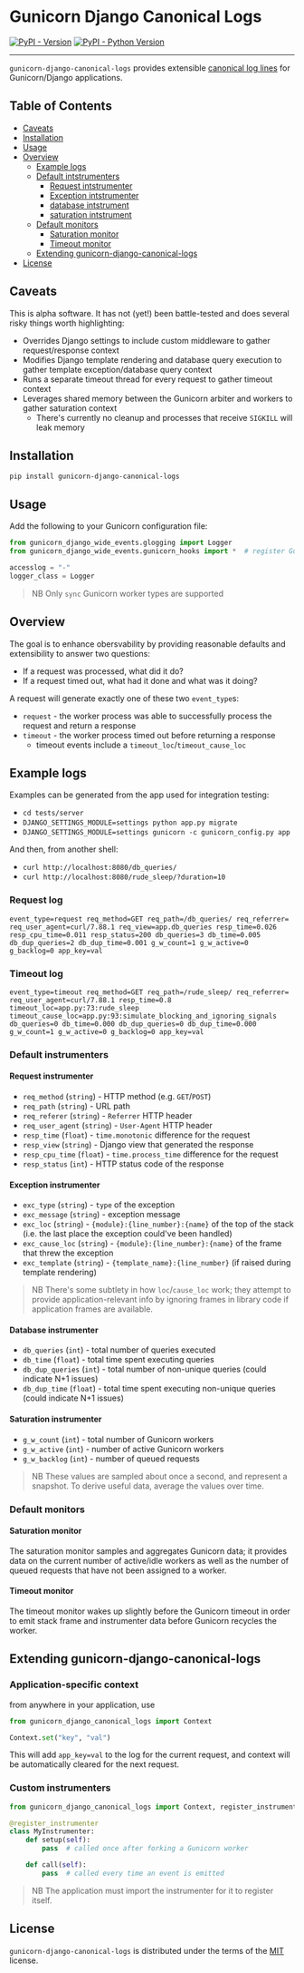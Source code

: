 # Gunicorn Django Canonical Logs

[![PyPI - Version](https://img.shields.io/pypi/v/gunicorn-django-canonical-logs.svg)](https://pypi.org/project/gunicorn-django-canonical-logs)
[![PyPI - Python Version](https://img.shields.io/pypi/pyversions/gunicorn-django-canonical-logs.svg)](https://pypi.org/project/gunicorn-django-canonical-logs)

-----

`gunicorn-django-canonical-logs` provides extensible [canonical log lines](https://brandur.org/canonical-log-lines) for Gunicorn/Django applications.

## Table of Contents

- [Caveats](#caveats)
- [Installation](#installation)
- [Usage](#usage)
- [Overview](#overview)
  * [Example logs](#example-logs)
  * [Default intstrumenters](#default-instrumenters)
    - [Request intstrumenter](#request-instrumenter)
    - [Exception intstrumenter](#exception-instrumenter)
    - [database intstrument](#database-instrumenter)
    - [saturation intstrument](#saturation-instrumenter)
  * [Default monitors](#default-monitors)
    - [Saturation monitor](#saturation-monitor)
    - [Timeout monitor](#timeout-monitor)
  * [Extending gunicorn-django-canonical-logs](#extending-gunicorn-django-canonical-logs)
- [License](#license)


## Caveats

This is alpha software. It has not (yet!) been battle-tested and does several risky things worth highlighting:

* Overrides Django settings to include custom middleware to gather request/response context
* Modifies Django template rendering and database query execution to gather template exception/database query context
* Runs a separate timeout thread for every request to gather timeout context
* Leverages shared memory between the Gunicorn arbiter and workers to gather saturation context
  - There's currently no cleanup and processes that receive `SIGKILL` will leak memory

## Installation

```console
pip install gunicorn-django-canonical-logs
```

## Usage

Add the following to your Gunicorn configuration file:

```python
from gunicorn_django_wide_events.glogging import Logger
from gunicorn_django_wide_events.gunicorn_hooks import *  # register Gunicorn hooks and instrumenters

accesslog = "-"
logger_class = Logger
```

> NB Only `sync` Gunicorn worker types are supported

## Overview

The goal is to enhance obersvability by providing reasonable defaults and extensibility to answer two questions:

* If a request was processed, what did it do?
* If a request timed out, what had it done and what was it doing?

A request will generate exactly one of these two `event_type`s:

* `request` - the worker process was able to successfully process the request and return a response
* `timeout` - the worker process timed out before returning a response
  - timeout events include a `timeout_loc`/`timeout_cause_loc`

## Example logs

Examples can be generated from the app used for integration testing:

* `cd tests/server`
* `DJANGO_SETTINGS_MODULE=settings python app.py migrate`
* `DJANGO_SETTINGS_MODULE=settings gunicorn -c gunicorn_config.py app`

And then, from another shell:

* `curl http://localhost:8080/db_queries/`
* `curl http://localhost:8080/rude_sleep/?duration=10`

### Request log

`event_type=request req_method=GET req_path=/db_queries/ req_referrer= req_user_agent=curl/7.88.1 req_view=app.db_queries resp_time=0.026 resp_cpu_time=0.011 resp_status=200 db_queries=3 db_time=0.005 db_dup_queries=2 db_dup_time=0.001 g_w_count=1 g_w_active=0 g_backlog=0 app_key=val`

### Timeout log

`event_type=timeout req_method=GET req_path=/rude_sleep/ req_referrer= req_user_agent=curl/7.88.1 resp_time=0.8 timeout_loc=app.py:73:rude_sleep timeout_cause_loc=app.py:93:simulate_blocking_and_ignoring_signals db_queries=0 db_time=0.000 db_dup_queries=0 db_dup_time=0.000 g_w_count=1 g_w_active=0 g_backlog=0 app_key=val`

### Default instrumenters

#### Request instrumenter

* `req_method` (`string`) - HTTP method (e.g. `GET`/`POST`)
* `req_path` (`string`) - URL path
* `req_referer` (`string`) - `Referrer` HTTP header
* `req_user_agent` (`string`) - `User-Agent` HTTP header
* `resp_time` (`float`) - `time.monotonic` difference for the request
* `resp_view` (`string`) - Django view that generated the response
* `resp_cpu_time` (`float`) - `time.process_time` difference for the request
* `resp_status` (`int`) - HTTP status code of the response

#### Exception instrumenter

* `exc_type` (`string`) - `type` of the exception
* `exc_message` (`string`) - exception message
* `exc_loc` (`string`) - `{module}:{line_number}:{name}` of the top of the stack (i.e. the last place the
  exception could've been handled)
* `exc_cause_loc` (`string`) - `{module}:{line_number}:{name}` of the frame that threw the exception
* `exc_template` (`string`) - `{template_name}:{line_number}` (if raised during template rendering)

> NB There's some subtlety in how `loc`/`cause_loc` work; they attempt to provide application-relevant info by
> ignoring frames in library code if application frames are available.

#### Database instrumenter

* `db_queries` (`int`) - total number of queries executed
* `db_time` (`float`) - total time spent executing queries
* `db_dup_queries` (`int`) - total number of non-unique queries (could indicate N+1 issues)
* `db_dup_time` (`float`) - total time spent executing non-unique queries (could indicate N+1 issues)

#### Saturation instrumenter

* `g_w_count` (`int`) - total number of Gunicorn workers
* `g_w_active` (`int`) - number of active Gunicorn workers
* `g_w_backlog` (`int`) - number of queued requests

> NB These values are sampled about once a second, and represent a snapshot. To derive useful data, average the values over time.

### Default monitors

#### Saturation monitor

The saturation monitor samples and aggregates Gunicorn data; it provides data on the current number of active/idle workers
as well as the number of queued requests that have not been assigned to a worker.

#### Timeout monitor

The timeout monitor wakes up slightly before the Gunicorn timeout in order to emit stack frame and instrumenter data before
Gunicorn recycles the worker.

## Extending gunicorn-django-canonical-logs

### Application-specific context

from anywhere in your application, use

```python
from gunicorn_django_canonical_logs import Context

Context.set("key", "val")
```

This will add `app_key=val` to the log for the current request, and context will be automatically cleared for the next request.

### Custom instrumenters

```python
from gunicorn_django_canonical_logs import Context, register_instrumenter

@register_instrumenter
class MyInstrumenter:
    def setup(self):
        pass  # called once after forking a Gunicorn worker

    def call(self):
        pass  # called every time an event is emitted
```

> NB The application must import the instrumenter for it to register itself.

## License

`gunicorn-django-canonical-logs` is distributed under the terms of the [MIT](https://spdx.org/licenses/MIT.html) license.
